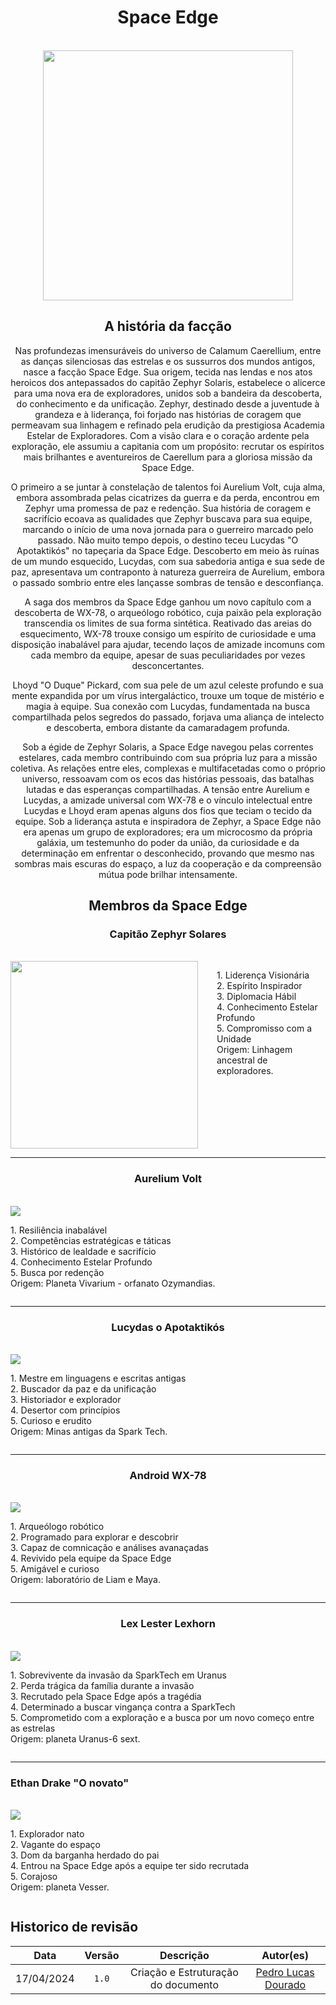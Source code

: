 <center>

# Space Edge 
<br>
<img id= "logo" width="400px" src= "https://raw.githubusercontent.com/mdsreq-fga-unb/2024.1-Echoeasy/docs/docs/assets/imgs/brasao.jpg">

## A história da facção
Nas profundezas imensuráveis do universo de Calamum Caerellium, entre as danças silenciosas das estrelas e os sussurros dos mundos antigos, nasce a facção Space Edge. Sua origem, tecida nas lendas e nos atos heroicos dos antepassados do capitão Zephyr Solaris, estabelece o alicerce para uma nova era de exploradores, unidos sob a bandeira da descoberta, do conhecimento e da unificação. Zephyr, destinado desde a juventude à grandeza e à liderança, foi forjado nas histórias de coragem que permeavam sua linhagem e refinado pela erudição da prestigiosa Academia Estelar de Exploradores. Com a visão clara e o coração ardente pela exploração, ele assumiu a capitania com um propósito: recrutar os espíritos mais brilhantes e aventureiros de Caerellum para a gloriosa missão da Space Edge.

O primeiro a se juntar à constelação de talentos foi Aurelium Volt, cuja alma, embora assombrada pelas cicatrizes da guerra e da perda, encontrou em Zephyr uma promessa de paz e redenção. Sua história de coragem e sacrifício ecoava as qualidades que Zephyr buscava para sua equipe, marcando o início de uma nova jornada para o guerreiro marcado pelo passado. Não muito tempo depois, o destino teceu Lucydas "O Apotaktikós" no tapeçaria da Space Edge. Descoberto em meio às ruínas de um mundo esquecido, Lucydas, com sua sabedoria antiga e sua sede de paz, apresentava um contraponto à natureza guerreira de Aurelium, embora o passado sombrio entre eles lançasse sombras de tensão e desconfiança.

A saga dos membros da Space Edge ganhou um novo capítulo com a descoberta de WX-78, o arqueólogo robótico, cuja paixão pela exploração transcendia os limites de sua forma sintética. Reativado das areias do esquecimento, WX-78 trouxe consigo um espírito de curiosidade e uma disposição inabalável para ajudar, tecendo laços de amizade incomuns com cada membro da equipe, apesar de suas peculiaridades por vezes desconcertantes.

Lhoyd "O Duque" Pickard, com sua pele de um azul celeste profundo e sua mente expandida por um vírus intergaláctico, trouxe um toque de mistério e magia à equipe. Sua conexão com Lucydas, fundamentada na busca compartilhada pelos segredos do passado, forjava uma aliança de intelecto e descoberta, embora distante da camaradagem profunda.

Sob a égide de Zephyr Solaris, a Space Edge navegou pelas correntes estelares, cada membro contribuindo com sua própria luz para a missão coletiva. As relações entre eles, complexas e multifacetadas como o próprio universo, ressoavam com os ecos das histórias pessoais, das batalhas lutadas e das esperanças compartilhadas. A tensão entre Aurelium e Lucydas, a amizade universal com WX-78 e o vínculo intelectual entre Lucydas e Lhoyd eram apenas alguns dos fios que teciam o tecido da equipe. Sob a liderança astuta e inspiradora de Zephyr, a Space Edge não era apenas um grupo de exploradores; era um microcosmo da própria galáxia, um testemunho do poder da união, da curiosidade e da determinação em enfrentar o desconhecido, provando que mesmo nas sombras mais escuras do espaço, a luz da cooperação e da compreensão mútua pode brilhar intensamente.


## Membros da Space Edge

### Capitão Zephyr Solares</center> 
<br>

<div style="overflow: auto;">
  <img style="float: left; margin-right: 30px;" src="https://raw.githubusercontent.com/mdsreq-fga-unb/2024.1-Echoeasy/docs/docs/assets/imgs/ZephyrSolaris.png" width="300px">
  
  <p>1. Liderença Visionária<br>
     2. Espírito Inspirador<br>
     3. Diplomacia Hábil<br>
     4. Conhecimento Estelar Profundo<br>
     5. Compromisso com a Unidade<br>
     Origem: Linhagem ancestral de exploradores.  
  
  
  </p>
</div>

------- 
<center> 

### Aurelium Volt </center> 
<br>

<div style="overflow: auto;">
  <img id="img-personagens" src="https://raw.githubusercontent.com/mdsreq-fga-unb/2024.1-Echoeasy/docs/docs/assets/imgs/Aurelium Explorador.jpeg" >
  
  <p>1. Resiliência inabalável<br>
     2. Competências estratégicas e táticas<br>
     3. Histórico de lealdade e sacrifício<br>
     4. Conhecimento Estelar Profundo<br>
     5. Busca por redenção<br>
     Origem: Planeta Vivarium - orfanato Ozymandias.  
  
  
  </p>
</div>

---
<center> 

### Lucydas o Apotaktikós 

</center>

<br>

<div style="overflow: auto;">
  <img id="img-personagens" src="https://raw.githubusercontent.com/mdsreq-fga-unb/2024.1-Echoeasy/docs/docs/assets/imgs/Lucydas.jpg" >
  
  <p>1. Mestre em linguagens e escritas antigas <br>
     2. Buscador da paz e da unificação <br>
     3. Historiador e explorador <br>
     4. Desertor com princípios <br>
     5. Curioso e erudito <br>
     Origem: Minas antigas da Spark Tech.  
  
  
  </p>
</div>

---
<center> 

### Android WX-78 

</center>

<br>

<div style="overflow: auto;">
  <img id="img-personagens" src="https://raw.githubusercontent.com/mdsreq-fga-unb/2024.1-Echoeasy/docs/docs/assets/imgs/WX-78.jpeg" >
  
  <p>1. Arqueólogo robótico <br>
     2. Programado para explorar e descobrir <br>
     3. Capaz de comnicação e análises avanaçadas <br>
     4. Revivido pela equipe da Space Edge <br>
     5. Amigável e curioso <br>
     Origem: laboratório de Liam e Maya.
  
  
  </p>
</div>

---
<center> 

### Lex Lester Lexhorn

</center>

<br>

<div style="overflow: auto;">
  <img id="img-personagens" src="https://raw.githubusercontent.com/mdsreq-fga-unb/2024.1-Echoeasy/docs/docs/assets/imgs/LesterLexhorn.jpeg" >
  
  <p>1. Sobrevivente da invasão da SparkTech em Uranus <br>
     2. Perda trágica da família durante a invasão <br>
     3. Recrutado pela Space Edge após a tragédia <br>
     4. Determinado a buscar vingança contra a SparkTech <br>
     5. Comprometido com a exploração e a busca por um novo começo entre as estrelas <br>
     Origem: planeta Uranus-6 sext.
  
  
  </p>
</div>

---

### Ethan Drake "O novato"

</center>

<br>

<div style="overflow: auto;">
  <img id="img-personagens" src="https://raw.githubusercontent.com/mdsreq-fga-unb/2024.1-Echoeasy/docs/docs/assets/imgs/Ethan Drake.jfif" >
  
  <p>1. Explorador nato <br>
     2. Vagante do espaço <br>
     3. Dom da barganha herdado do pai<br>
     4. Entrou na Space Edge após a equipe ter sido recrutada <br>
     5. Corajoso <br>
     Origem: planeta Vesser.
  
  
  </p>
</div>

## Historico de revisão

|    Data    | Versão |              Descrição              |                      Autor(es)                      |
| :--------: | :----: | :---------------------------------: | :-------------------------------------------------: |
| 17/04/2024 | `1.0`  | Criação e Estruturação do documento | [Pedro Lucas Dourado](https://github.com/lucasdray) |
